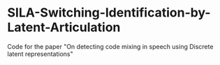 # SILA-Switching-Identification-by-Latent-Articulation
Code for the paper "On detecting code mixing in speech using Discrete latent representations"
